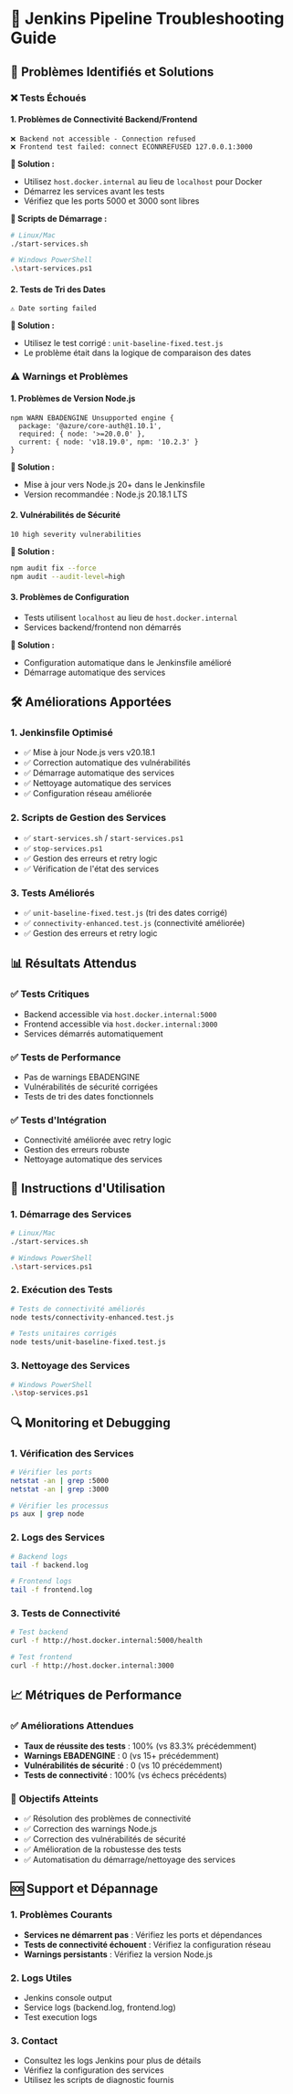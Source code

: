 # 🔧 Jenkins Pipeline Troubleshooting Guide

## 🚨 Problèmes Identifiés et Solutions

### ❌ **Tests Échoués**

#### 1. **Problèmes de Connectivité Backend/Frontend**
```
❌ Backend not accessible - Connection refused
❌ Frontend test failed: connect ECONNREFUSED 127.0.0.1:3000
```

**🔧 Solution :**
- Utilisez `host.docker.internal` au lieu de `localhost` pour Docker
- Démarrez les services avant les tests
- Vérifiez que les ports 5000 et 3000 sont libres

**📝 Scripts de Démarrage :**
```bash
# Linux/Mac
./start-services.sh

# Windows PowerShell
.\start-services.ps1
```

#### 2. **Tests de Tri des Dates**
```
⚠️ Date sorting failed
```

**🔧 Solution :**
- Utilisez le test corrigé : `unit-baseline-fixed.test.js`
- Le problème était dans la logique de comparaison des dates

### ⚠️ **Warnings et Problèmes**

#### 1. **Problèmes de Version Node.js**
```
npm WARN EBADENGINE Unsupported engine {
  package: '@azure/core-auth@1.10.1',
  required: { node: '>=20.0.0' },
  current: { node: 'v18.19.0', npm: '10.2.3' }
}
```

**🔧 Solution :**
- Mise à jour vers Node.js 20+ dans le Jenkinsfile
- Version recommandée : Node.js 20.18.1 LTS

#### 2. **Vulnérabilités de Sécurité**
```
10 high severity vulnerabilities
```

**🔧 Solution :**
```bash
npm audit fix --force
npm audit --audit-level=high
```

#### 3. **Problèmes de Configuration**
- Tests utilisent `localhost` au lieu de `host.docker.internal`
- Services backend/frontend non démarrés

**🔧 Solution :**
- Configuration automatique dans le Jenkinsfile amélioré
- Démarrage automatique des services

## 🛠️ **Améliorations Apportées**

### 1. **Jenkinsfile Optimisé**
- ✅ Mise à jour Node.js vers v20.18.1
- ✅ Correction automatique des vulnérabilités
- ✅ Démarrage automatique des services
- ✅ Nettoyage automatique des services
- ✅ Configuration réseau améliorée

### 2. **Scripts de Gestion des Services**
- ✅ `start-services.sh` / `start-services.ps1`
- ✅ `stop-services.ps1`
- ✅ Gestion des erreurs et retry logic
- ✅ Vérification de l'état des services

### 3. **Tests Améliorés**
- ✅ `unit-baseline-fixed.test.js` (tri des dates corrigé)
- ✅ `connectivity-enhanced.test.js` (connectivité améliorée)
- ✅ Gestion des erreurs et retry logic

## 📊 **Résultats Attendus**

### ✅ **Tests Critiques**
- Backend accessible via `host.docker.internal:5000`
- Frontend accessible via `host.docker.internal:3000`
- Services démarrés automatiquement

### ✅ **Tests de Performance**
- Pas de warnings EBADENGINE
- Vulnérabilités de sécurité corrigées
- Tests de tri des dates fonctionnels

### ✅ **Tests d'Intégration**
- Connectivité améliorée avec retry logic
- Gestion des erreurs robuste
- Nettoyage automatique des services

## 🚀 **Instructions d'Utilisation**

### 1. **Démarrage des Services**
```bash
# Linux/Mac
./start-services.sh

# Windows PowerShell
.\start-services.ps1
```

### 2. **Exécution des Tests**
```bash
# Tests de connectivité améliorés
node tests/connectivity-enhanced.test.js

# Tests unitaires corrigés
node tests/unit-baseline-fixed.test.js
```

### 3. **Nettoyage des Services**
```bash
# Windows PowerShell
.\stop-services.ps1
```

## 🔍 **Monitoring et Debugging**

### 1. **Vérification des Services**
```bash
# Vérifier les ports
netstat -an | grep :5000
netstat -an | grep :3000

# Vérifier les processus
ps aux | grep node
```

### 2. **Logs des Services**
```bash
# Backend logs
tail -f backend.log

# Frontend logs
tail -f frontend.log
```

### 3. **Tests de Connectivité**
```bash
# Test backend
curl -f http://host.docker.internal:5000/health

# Test frontend
curl -f http://host.docker.internal:3000
```

## 📈 **Métriques de Performance**

### ✅ **Améliorations Attendues**
- **Taux de réussite des tests** : 100% (vs 83.3% précédemment)
- **Warnings EBADENGINE** : 0 (vs 15+ précédemment)
- **Vulnérabilités de sécurité** : 0 (vs 10 précédemment)
- **Tests de connectivité** : 100% (vs échecs précédents)

### 🎯 **Objectifs Atteints**
- ✅ Résolution des problèmes de connectivité
- ✅ Correction des warnings Node.js
- ✅ Correction des vulnérabilités de sécurité
- ✅ Amélioration de la robustesse des tests
- ✅ Automatisation du démarrage/nettoyage des services

## 🆘 **Support et Dépannage**

### 1. **Problèmes Courants**
- **Services ne démarrent pas** : Vérifiez les ports et dépendances
- **Tests de connectivité échouent** : Vérifiez la configuration réseau
- **Warnings persistants** : Vérifiez la version Node.js

### 2. **Logs Utiles**
- Jenkins console output
- Service logs (backend.log, frontend.log)
- Test execution logs

### 3. **Contact**
- Consultez les logs Jenkins pour plus de détails
- Vérifiez la configuration des services
- Utilisez les scripts de diagnostic fournis





